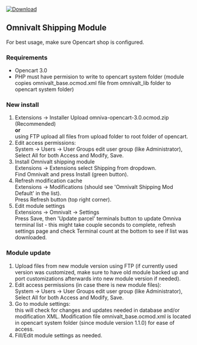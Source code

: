 [![Download](https://img.shields.io/badge/dynamic/json.svg?label=download&url=https://api.github.com/repos/mijora/omniva-opencart-3.0-ocmod/releases/latest&query=$.assets[0].name&style=for-the-badge)](https://github.com/mijora/omniva-opencart-3.0-ocmod/releases/latest)

## Omnivalt Shipping Module

For best usage, make sure Opencart shop is configured.

### Requirements
- Opencart 3.0
- PHP must have permision to write to opencart system folder (module copies omnivalt_base.ocmod.xml file from omnivalt_lib folder to opencart system folder)

### New install
1. Extensions -> Installer Upload omniva-opencart-3.0.ocmod.zip (Recommended)<br/>
  **or**<br/>
  using FTP upload all files from upload folder to root folder of opencart.
2. Edit access permissions:<br/>
  System -> Users -> User Groups edit user group (like Administrator), Select All for both Access and Modify, Save.<br/>
3. Install Omnivalt shipping module<br/>
  Extensions -> Extensions select Shipping from dropdown.<br/>
  Find Omnivalt and press Install (green button).
4. Refresh modification cache<br/>
  Extensions -> Modifications (should see 'Omnivalt Shipping Mod Default' in the list).<br/>
  Press Refresh button (top right corner).
5. Edit module settings<br/>
  Extensions -> Omnivalt -> Settings<br/>
  Press Save, then 'Update parcel' terminals button to update Omniva terminal list - this might take couple seconds to complete, refresh settings page and check Terminal count at the bottom to see if list was downloaded.

### Module update
1. Upload files from new module version using FTP (if currently used version was customized, make sure to have old module backed up and port customizations afterwards into new module version if needed).
2. Edit access permissions (in case there is new module files):<br/>
System -> Users -> User Groups edit user group (like Administrator), Select All for both Access and Modify, Save.
3. Go to module settings:<br/>
this will check for changes and updates needed in database and/or modification XML. Modification file omnivalt_base.ocmod.xml is located in opencart system folder (since module version 1.1.0) for ease of access.
4. Fill/Edit module settings as needed.
